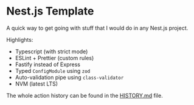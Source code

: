 # Nest.js Template

A quick way to get going with stuff that I would do in any Nest.js project.

Highlights:
- Typescript (with strict mode)
- ESLint + Prettier (custom rules)
- Fastify instead of Express
- Typed `ConfigModule` using `zod`
- Auto-validation pipe using `class-validator`
- NVM (latest LTS)

The whole action history can be found in the [HISTORY.md](./HISTORY.md) file.